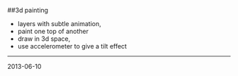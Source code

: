 ##3d painting

- layers with subtle animation,
- paint one top of another
- draw in 3d space,
- use accelerometer to give a tilt effect


---
2013-06-10
